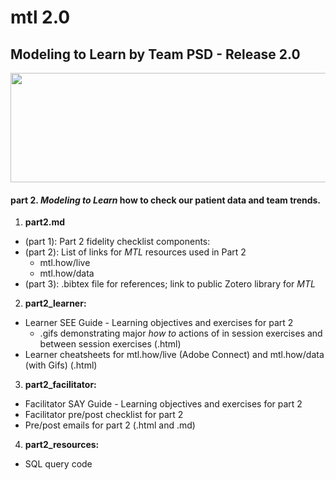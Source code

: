 # mtl 2.0
## Modeling to Learn by Team PSD - Release 2.0

<img src = "https://github.com/markdownrefactor/teampsd/blob/teampsd_style/mtl_logo/mtl_testdontguess_sm.png"
     height = "175" width = "650">  

#### part 2. *Modeling to Learn* how to check our **patient data** and **team trends.**

1.  **part2.md** 
  + (part 1): Part 2 fidelity checklist components:
  + (part 2): List of links for *MTL* resources used in Part 2
    + mtl.how/live
    + mtl.how/data
  + (part 3): .bibtex file for references; link to public Zotero library for *MTL* 
2.  **part2_learner:** 
  + Learner SEE Guide - Learning objectives and exercises for part 2
    + .gifs demonstrating major *how to* actions of in session exercises and between session exercises (.html)
  + Learner cheatsheets for mtl.how/live (Adobe Connect) and mtl.how/data (with Gifs) (.html)
3.  **part2_facilitator:** 
  + Facilitator SAY Guide - Learning objectives and exercises for part 2
  + Facilitator pre/post checklist for part 2
  + Pre/post emails for part 2 (.html and .md)
4.  **part2_resources:** 
  + SQL query code


